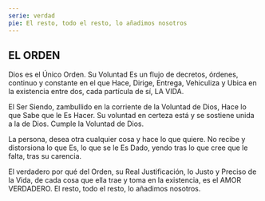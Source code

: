```yaml
---
serie: verdad
pie: El resto, todo el resto, lo añadimos nosotros
---
```


## EL ORDEN

Dios es el Único Orden. Su Voluntad Es un flujo de decretos, órdenes, continuo y constante en el que Hace, Dirige, Entrega, Vehiculiza y Ubica en la existencia entre dos, cada partícula de sí, LA VIDA.

El Ser Siendo, zambullido en la corriente de la Voluntad de Dios, Hace lo que Sabe que le Es Hacer. Su voluntad en certeza está y se sostiene unida a la de Dios. Cumple la Voluntad de Dios.

La persona, desea otra cualquier cosa y hace lo que quiere. No recibe y distorsiona lo que Es, lo que se le Es Dado, yendo tras lo que cree que le falta, tras su carencia.

El verdadero por qué del Orden, su Real Justificación, lo Justo y Preciso de la Vida, de cada cosa que ella trae y toma en la existencia, es el AMOR VERDADERO.
El resto, todo el resto, lo añadimos nosotros.
